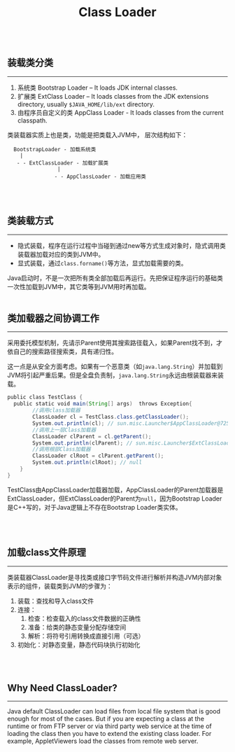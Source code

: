# <center>Class Loader</center>

<br></br>



## 装载类分类
--- 
1. 系统类 Bootstrap Loader – It loads JDK internal classes. 
2. 扩展类 ExtClass Loader – It loads classes from the JDK extensions directory, usually `$JAVA_HOME/lib/ext` directory.
3. 由程序员自定义的类 AppClass Loader - It loads classes from the current classpath.

类装载器实质上也是类，功能是把类载入JVM中， 层次结构如下： 
```
  BootstrapLoader - 加载系统类 
    | 
   - - ExtClassLoader - 加载扩展类 
                | 
               - - AppClassLoader - 加载应用类 
```

<br></br>



## 类装载方式
----
* 隐式装载，程序在运行过程中当碰到通过new等方式生成对象时，隐式调用类装载器加载对应的类到JVM中。
* 显式装载，通过`class.forname()`等方法，显式加载需要的类。 

Java启动时，不是一次把所有类全部加载后再运行。先把保证程序运行的基础类一次性加载到JVM中，其它类等到JVM用时再加载。
   
<br></br>



## 类加载器之间协调工作
----
采用委托模型机制，先请示Parent使用其搜索路径载入，如果Parent找不到，才依自己的搜索路径搜索类，具有递归性。

这一点是从安全方面考虑。如果有一个恶意类（如`java.lang.String`）并加载到JVM将引起严重后果。但是全盘负责制，`java.lang.String`永远由根装载器来装载。

```java
public class TestClass {  
  public static void main(String[] args)  throws Exception{
        //调用class加载器  
        ClassLoader cl = TestClass.class.getClassLoader();  
        System.out.println(cl); // sun.misc.Launcher$AppClassLoader@7259da   
        //调用上一层Class加载器  
        ClassLoader clParent = cl.getParent();  
        System.out.println(clParent); // sun.misc.Launcher$ExtClassLoader@16930e2 
        //调用根部Class加载器  
        ClassLoader clRoot = clParent.getParent();  
        System.out.println(clRoot); // null           
    }  
} 
```

TestClass由AppClassLoader加载器加载，AppClassLoader的Parent加载器是ExtClassLoader，但ExtClassLoader的Parent为`null`，因为Bootstrap Loader是C++写的，对于Java逻辑上不存在Bootstrap Loader类实体。

<br></br>



## 加载class文件原理
----
类装载器ClassLoader是寻找类或接口字节码文件进行解析并构造JVM内部对象表示的组件，装载类到JVM的步骤为：
1. 装载：查找和导入class文件
2. 连接： 
    1. 检查：检查载入的class文件数据的正确性
    2. 准备：给类的静态变量分配存储空间
    3. 解析：将符号引用转换成直接引用（可选）
3. 初始化：对静态变量，静态代码块执行初始化

<br></br>


## Why Need ClassLoader?
----
Java default ClassLoader can load files from local file system that is good enough for most of the cases. But if you are expecting a class at the runtime or from FTP server or via third party web service at the time of loading the class then you have to extend the existing class loader. For example, AppletViewers load the classes from remote web server.

